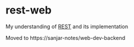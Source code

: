 # rest-web
My understanding of [REST](https://en.wikipedia.org/wiki/Representational_state_transfer) and its implementation

Moved to https://sanjar-notes/web-dev-backend
